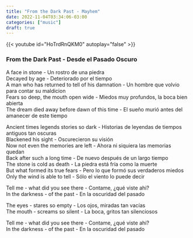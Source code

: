 ```yaml
---
title: "From the Dark Past - Mayhem"
date: 2022-11-04T03:34:06-03:00
categories: ["music"]
draft: true
---
```


{{< youtube id="HoTrdRnQKM0" autoplay="false" >}}

### From the Dark Past - Desde el Pasado Oscuro
A face in stone - Un rostro de una piedra   
Decayed by age - Deteriorado por el tiempo  
A man who has returned to tell of his damnation - Un hombre que volvio para contar su maldicion   
Fears so deep, the mouth open wide - Miedos muy profundos, la boca bien abierta   
The dream died away before dawn of this time - El sueño murió antes del amanecer de este tiempo  

Ancient times legends stories so dark - Historias de leyendas de tiempos antiguos tan oscuras  
Blackened his sight - Oscurecieron su visión  
Now not even the memories are left - Ahora ni siquiera las memorias quedan   
Back after such a long time - De nuevo después de un largo tiempo  
The stone is cold as death - La piedra está fría como la muerte  
But what formed its true fears - Pero lo que formó sus verdaderos miedos   
Only the wind is able to tell - Sólo el viento lo puede decir    

Tell me - what did you see there - Contame, ¿qué viste ahi?  
In the darkness - of the past - En la oscuridad del pasado   

The eyes - stares so empty - Los ojos, miradas tan vacías   
The mouth - screams so silent - La boca, gritos tan silenciosos   
 
Tell me - what did you see there - Contame, ¿qué viste ahi?  
In the darkness - of the past - En la oscuridad del pasado  




